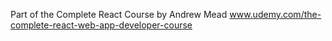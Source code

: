 Part of the Complete React Course by Andrew Mead www.udemy.com/the-complete-react-web-app-developer-course
